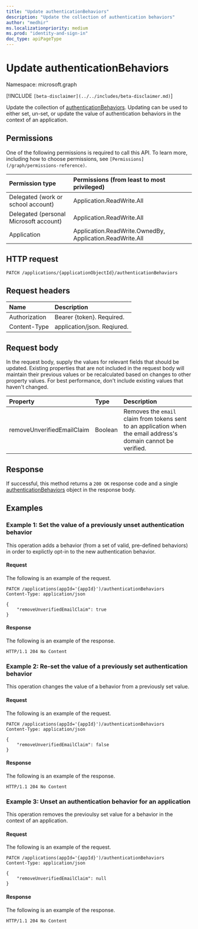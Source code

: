 ```yaml
---
title: "Update authenticationBehaviors"
description: "Update the collection of authentication behaviors"
author: "medhir"
ms.localizationpriority: medium
ms.prod: "identity-and-sign-in"
doc_type: apiPageType
---
```


# Update authenticationBehaviors

Namespace: microsoft.graph

[!INCLUDE `[beta-disclaimer](../../includes/beta-disclaimer.md)`]

Update the collection of [authenticationBehaviors](../resources/authenticationbehaviors.md). Updating can be used to either set, un-set, or update the value of authentication behaviors in the context of an application.

## Permissions

One of the following permissions is required to call this API. To learn more, including how to choose permissions, see `[Permissions](/graph/permissions-reference)`.

|Permission type      | Permissions (from least to most privileged)              |
|:--------------------|:---------------------------------------------------------|
|Delegated (work or school account)     | Application.ReadWrite.All|
|Delegated (personal Microsoft account) | Application.ReadWrite.All |
|Application    | Application.ReadWrite.OwnedBy, Application.ReadWrite.All  |

## HTTP request

<!-- { "blockType": "ignored" } -->

```http
PATCH /applications/{applicationObjectId}/authenticationBehaviors
```

## Request headers

| Name          | Description               |
| :------------ | :------------------------ |
| Authorization | Bearer {token}. Required. |
| Content-Type  | application/json. Reqiured. 

## Request body

In the request body, supply the values for relevant fields that should be updated. Existing properties that are not included in the request body will maintain their previous values or be recalculated based on changes to other property values. For best performance, don't include existing values that haven't changed.

|Property|Type|Description|
|:---|:---|:---|
|removeUnverifiedEmailClaim|Boolean| Removes the `email` claim from tokens sent to an application when the email address's domain cannot be verified. |

## Response

If successful, this method returns a `200 OK` response code and a single [authenticationBehaviors](../resources/authenticationbehaviors.md)  object in the response body.


## Examples

### Example 1: Set the value of a previously unset authentication behavior

This operation adds a behavior (from a set of valid, pre-defined behaviors) in order to explictly opt-in to the new authentication behavior.

#### Request

The following is an example of the request.

<!-- {
  "blockType": "request",
  "name": "get_authenticationBehaviors"
}-->

```http
PATCH /applications(appId='{appId}')/authenticationBehaviors
Content-Type: application/json

{
    "removeUnverifiedEmailClaim": true
}
```

#### Response

The following is an example of the response.

<!-- {
  "blockType": "response",
  "@odata.type": "microsoft.graph.authenticationBehaviors"
} -->

```http
HTTP/1.1 204 No Content
```

### Example 2: Re-set the value of a previously set authentication behavior

This operation changes the value of a behavior from a previously set value.

#### Request

The following is an example of the request.

<!-- {
  "blockType": "request",
  "name": "get_authenticationBehaviors"
}-->

```http
PATCH /applications(appId='{appId}')/authenticationBehaviors
Content-Type: application/json

{
    "removeUnverifiedEmailClaim": false
}
```

#### Response

The following is an example of the response.

<!-- {
  "blockType": "response",
  "@odata.type": "microsoft.graph.authenticationBehaviors"
} -->

```http
HTTP/1.1 204 No Content
```


### Example 3: Unset an authentication behavior for an application

This operation removes the previoulsy set value for a behavior in the context of an application.

#### Request

The following is an example of the request.

<!-- {
  "blockType": "request",
  "name": "get_authenticationBehaviors"
}-->

```http
PATCH /applications(appId='{appId}')/authenticationBehaviors
Content-Type: application/json

{
    "removeUnverifiedEmailClaim": null
}
```

#### Response

The following is an example of the response.

<!-- {
  "blockType": "response",
  "@odata.type": "microsoft.graph.authenticationBehaviors"
} -->

```http
HTTP/1.1 204 No Content
```
